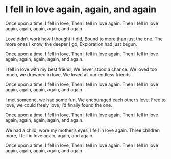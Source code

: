 # I fell in love again, again, and again

Once upon a time, I fell in love,
Then I fell in love again.
Then I fell in love again, again, again, again, and again.

Love didn’t work how I thought it did,
Bound to more than just the one.
The more ones I know, the deeper I go,
Exploration had just begun.

Once upon a time, I fell in love,
Then I fell in love again.
Then I fell in love again, again, again, again, and again.

I fell in love with my best friend,
We never stood a chance.
We loved too much, we drowned in love,
We loved all our endless friends.

Once upon a time, I fell in love,
Then I fell in love again.
Then I fell in love again, again, again, again, and again.

I met someone, we had some fun,
We encouraged each other’s love.
Free to love, we could freely love,
I’d finally found the one.

Once upon a time, I fell in love,
Then I fell in love again.
Then I fell in love again, again, again, again, and again.

We had a child, wore my mother’s eyes,
I fell in love again.
Three children more, I fell in love again, again, and again.

Once upon a time, I fell in love,
Then I fell in love again.
Then I fell in love again, again, again, again, and again.